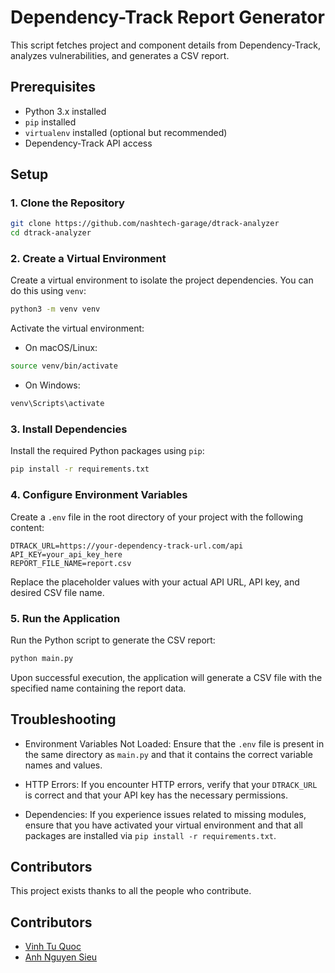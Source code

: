 # Dependency-Track Report Generator

This script fetches project and component details from Dependency-Track, analyzes vulnerabilities, and generates a CSV report.

## Prerequisites

- Python 3.x installed
- `pip` installed
- `virtualenv` installed (optional but recommended)
- Dependency-Track API access

## Setup

### 1. Clone the Repository
```sh
git clone https://github.com/nashtech-garage/dtrack-analyzer
cd dtrack-analyzer
```

### 2. Create a Virtual Environment

Create a virtual environment to isolate the project dependencies. You can do this using `venv`:

```bash
python3 -m venv venv
```

Activate the virtual environment:

- On macOS/Linux:
```bash
source venv/bin/activate
```

- On Windows:
```bash
venv\Scripts\activate
```

### 3. Install Dependencies
Install the required Python packages using `pip`:

```bash
pip install -r requirements.txt
```

### 4. Configure Environment Variables
Create a `.env` file in the root directory of your project with the following content:
```dotenv
DTRACK_URL=https://your-dependency-track-url.com/api
API_KEY=your_api_key_here
REPORT_FILE_NAME=report.csv
```
Replace the placeholder values with your actual API URL, API key, and desired CSV file name.

### 5. Run the Application
Run the Python script to generate the CSV report:
```bash
python main.py
```
Upon successful execution, the application will generate a CSV file with the specified name containing the report data.

## Troubleshooting
- Environment Variables Not Loaded:
  Ensure that the `.env` file is present in the same directory as `main.py` and that it contains the correct variable names and values.

- HTTP Errors:
  If you encounter HTTP errors, verify that your `DTRACK_URL` is correct and that your API key has the necessary permissions.

- Dependencies:
  If you experience issues related to missing modules, ensure that you have activated your virtual environment and that all packages are installed via `pip install -r requirements.txt`.

## Contributors

This project exists thanks to all the people who contribute.

## Contributors
- [Vinh Tu Quoc](https://github.com/vinh123456789)
- [Anh Nguyen Sieu](https://github.com/sieunhantanbao)